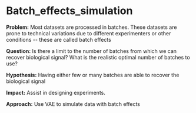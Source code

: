 # Batch_effects_simulation

**Problem:**
Most datasets are processed in batches.  These datasets are prone to technical variations due to different experimenters or other conditions -- these are called batch effects

**Question:**
Is there a limit to the number of batches from which we can recover biological signal? What is the realistic optimal number of batches to use?

**Hypothesis:**
Having either few or many batches are able to recover the biological signal 

**Impact:**
Assist in designing experiments.

**Approach:**
Use VAE to simulate data with batch effects
